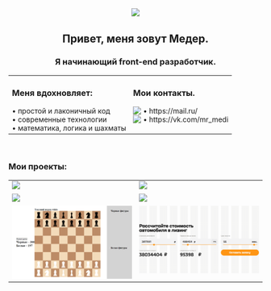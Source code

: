 <div align="center"><img src="https://media1.giphy.com/media/fvx95jkua5th3YeThr/giphy.gif?cid=ecf05e47pcm1rl35tdsuwehrn7sjhdxe2mtezzpmr4zlwqqv&rid=giphy.gif&ct=s" width="300"/>
</div>
<h2 align="center">Привет, меня зовут Медер.</h2>
<h3 align="center">Я начинающий front-end разработчик.</h3>

<table align="center" cellspacing="0" cellpadding="0" width="500px">
<tr width="500px">
  <td valign="top">
  <h3>Меня вдохновляет:</h3>
  • простой и лаконичный код <br>
  • современные технологии <br>
  • математика, логика и шахматы  <br>
  </td>
  <td valign="top">
   <h3>Мои контакты.</h3>
   • <img align="left" src="https://cdn.icon-icons.com/icons2/1380/PNG/512/emblemmail_93498.png" width="20"/>https://mail.ru/ <br>
   • <img align="left" src="https://cdn.icon-icons.com/icons2/832/PNG/128/vk_icon-icons.com_66681.png" width="20"/>https://vk.com/mr_medi <br>
  </td>
</tr>
</table> 
<br>

<h3 align="left">Мои проекты:</h3>
<table align="center" cellspacing="0" cellpadding="0" width="100%">
<tr>
  <td valign="top" width="50%">
  <img src="https://github.com/Meder84/Meder84/blob/main/gif/Movies_frontent1024.gif" width="100%"/>
  </td>
  <td valign="top" width="50%">
  <img src="https://github.com/Meder84/Meder84/blob/main/gif/mesto1024.gif" width="100%"/>
  </td>
</tr>
<tr>
  <td valign="top" width="50%">
  <img src="https://github.com/Meder84/Meder84/blob/main/gif/russianTravel1024.gif" width="100%"/>
  </td>
  <td valign="top" width="50%">
  <img src="https://github.com/Meder84/Meder84/blob/main/gif/howToLearn1024.gif" width="100%"/>
  </td>
</tr>
<tr>
  <td valign="top" width="50%">
  <img src="https://github.com/Meder84/Meder84/blob/main/gif/chess.gif" width="100%"/>
  </td>
  <td valign="top" width="50%">
  <img src="https://github.com/Meder84/Meder84/blob/main/gif/Oxem.gif" width="100%"/>
  </td>
</tr>
</table>
